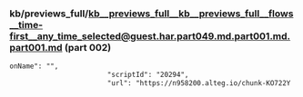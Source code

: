 ### kb/previews_full/kb__previews_full__kb__previews_full__flows__time-first__any_time_selected@guest.har.part049.md.part001.md.part001.md (part 002)

```md
onName": "",
                        "scriptId": "20294",
                        "url": "https://n958200.alteg.io/chunk-KO722Y
```

```
